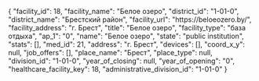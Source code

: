 {
    "facility_id": 18,
    "facility_name": "Белое озеро",
    "district_id": "1-01-0",
    "district_name": "Брестский район",
    "facility_url": "https:\/\/beloeozero.by\/",
    "facility_address": "г. Брест",
    "title": "Белое озеро",
    "facility_type": "база отдыха",
    "ap_1": "0",
    "name": "Белое озеро",
    "state": "public institution",
    "stats": [],
    "med_id": 21,
    "address": "г. Брест",
    "devices": [],
    "coord_x_y": null,
    "job_offers": [],
    "place_name": "Брест",
    "place_type": null,
    "division_id": "1-01-0",
    "year_of_closing": null,
    "year_of_opening": "0",
    "healthcare_facility_key": 18,
    "administrative_division_id": "1-01-0"
}